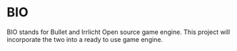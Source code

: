 # BIO
BIO stands for Bullet and Irrlicht Open source game engine. This project will incorporate the two into a ready to use game engine.
